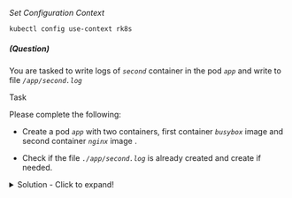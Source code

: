 
*_Set Configuration Context_*

`kubectl config use-context rk8s`

##### (Question)
You are tasked to write logs of _`second`_ container in the pod _`app`_ and write to file _`/app/second.log`_

Task

Please complete the following:

- Create a pod _`app`_ with two containers, first container _`busybox`_ image  and second container _`nginx`_ image .

- Check if the file _`./app/second.log`_ is already created and create if needed.


<details>
<summary>
Solution - Click to expand!
</summary>

```yaml

#Alias k=kubectl
alias k=kubectl

# Check and create path if needed
mkdir ./app

#Generate yaml file
k run app --image=busybox --dry-run=client -o yaml > app.yaml

# Create pod with two containers.
---
apiVersion: v1
kind: Pod
metadata:
  labels:
    run: app
  name: app
spec:
  containers:
  - image: busybox
    name: first
  - name: second
    image: nginx

# Save the logs to given path
k logs app -c second > ./app/second.log

# Validate the file if it containes logs
cat ./app/second.log 

Output:
--------
        /docker-entrypoint.sh: /docker-entrypoint.d/ is not empty, will attempt to perform configuration
        /docker-entrypoint.sh: Looking for shell scripts in /docker-entrypoint.d/
        /docker-entrypoint.sh: Launching /docker-entrypoint.d/10-listen-on-ipv6-by-default.sh
        10-listen-on-ipv6-by-default.sh: info: Getting the checksum of /etc/nginx/conf.d/default.conf
        10-listen-on-ipv6-by-default.sh: info: Enabled listen on IPv6 in /etc/nginx/conf.d/default.conf
        /docker-entrypoint.sh: Launching /docker-entrypoint.d/20-envsubst-on-templates.sh
        /docker-entrypoint.sh: Launching /docker-entrypoint.d/30-tune-worker-processes.sh
        /docker-entrypoint.sh: Configuration complete; ready for start up

```

</details>